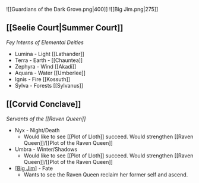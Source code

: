 ![[Guardians of the Dark Grove.png|400]]
![[Big Jim.png|275]]
## [[Seelie Court|Summer Court]] 
*Fey Interns of Elemental Deities*
- Lumina - Light [[Lathander]]
- Terra - Earth - [[Chauntea]]
- Zephyra - Wind [[Akadi]]
- Aquara - Water [[Umberlee]]
- Ignis - Fire [[Kossuth]]
- Sylva - Forests [[Sylvanus]]
## [[Corvid Conclave]]
*Servants of the [[Raven Queen]]*
- Nyx - Night/Death 
	- Would like to see [[Plot of Lloth]] succeed. Would strengthen [[Raven Queen]]/[[Plot of the Raven Queen]]
- Umbra - Winter/Shadows
	- Would like to see [[Plot of Lloth]] succeed. Would strengthen [[Raven Queen]]/[[Plot of the Raven Queen]]
- [[Big Jim]](*Jimothy*) - Fate
	- Wants to see the Raven Queen reclaim her former self and ascend.